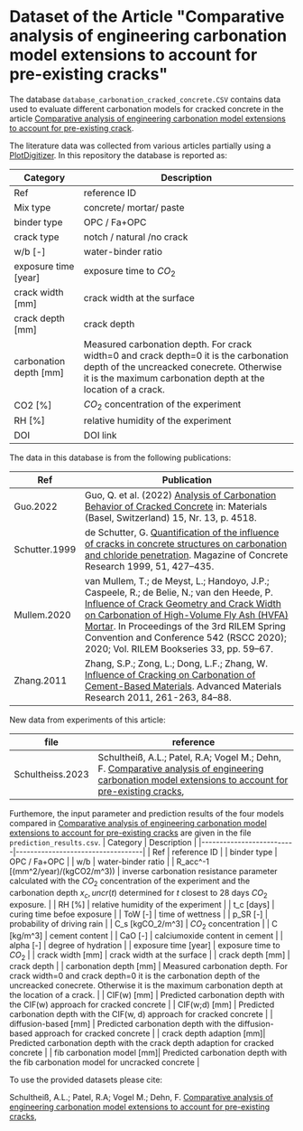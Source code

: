 # Dataset of the Article "Comparative analysis of engineering carbonation model extensions to account for pre-existing cracks"

The database `database_carbonation_cracked_concrete.CSV` contains data used to evaluate different carbonation models for cracked concrete in the article [Comparative analysis of engineering carbonation model extensions to account for pre-existing crack]().

The literature data was collected from various articles partially using a [PlotDigitizer](https://automeris.io/WebPlotDigitizer/).
In this repository the database is reported as:

| Category           | Description|
|----------------|--------------|
| Ref            |   reference ID |
| Mix type       | concrete/ mortar/ paste |
| binder type    | OPC / Fa+OPC |
| crack type     | notch / natural /no crack |
| w/b [-]        | water-binder ratio |
| exposure time [year] | exposure time to $CO_2$ |
| crack width [mm] | crack width at the surface |
| crack depth [mm] | crack depth |
| carbonation depth [mm] | Measured carbonation depth. For crack width=0 and crack depth=0 it is the carbonation depth of the uncreacked conecrete. Otherwise it is the maximum carbonation depth at the location of a crack. |
| CO2 [%]        | $CO_2$ concentration of the experiment |
| RH [%]         | relative humidity of the experiment |
| DOI            | DOI link |


The data in this database is from the following publications:

| Ref | Publication | 
|---|----|
| Guo.2022| Guo, Q. et al. (2022) [Analysis of Carbonation Behavior of Cracked Concrete](https://doi.org/10.3390/ma15134518) in: Materials (Basel, Switzerland) 15, Nr. 13, p. 4518. | 
|Schutter.1999|de Schutter, G. [Quantification of the influence of cracks in concrete structures on carbonation and chloride penetration](https://doi.org/10.1680/macr.1999.51.6.427). Magazine of Concrete Research 1999, 51, 427–435. |
|Mullem.2020|van Mullem, T.; de Meyst, L.; Handoyo, J.P.; Caspeele, R.; de Belie, N.; van den Heede, P. [Influence of Crack Geometry and Crack Width on Carbonation of High-Volume Fly Ash (HVFA) Mortar](https://doi.org/https://doi.org/10.1007/978-3-030-76551-4_6). In Proceedings of the 3rd RILEM Spring Convention and Conference 542 (RSCC 2020); 2020; Vol. RILEM Bookseries 33, pp. 59–67.|
|Zhang.2011|Zhang, S.P.; Zong, L.; Dong, L.F.; Zhang, W. [Influence of Cracking on Carbonation of Cement-Based Materials](https://doi.org/10.4028/www.scientific.net/AMR.261-263.84). Advanced Materials Research 2011, 261-263, 84–88.    |

New data from experiments of this article:

| file | reference | 
|---|----|
|Schultheiss.2023|Schultheiß, A.L.; Patel, R.A; Vogel M.; Dehn, F. [Comparative analysis of engineering carbonation model extensions to account for pre-existing cracks](), |



Furthemore, the input parameter and prediction results of the four models compared in [Comparative analysis of engineering carbonation model extensions to account for pre-existing cracks]() are given in the file `prediction_results.csv`.
| Category                 | Description                            |
|--------------------------|-----------------------------------|
| Ref                      |   reference ID |
| binder type              |   OPC / Fa+OPC                                |
| w/b                      |   water-binder ratio                                |
| R_acc^-1 [(mm^2/year)/(kgCO2/m^3)) |   inverse carbonation resistance parameter calculated with the $CO_2$ concentration of the experiment and the carbonation depth $x_c,uncr (t)$ determined for $t$ closest to 28 days $CO_2$ exposure.                       |
| RH [%]                   |   relative humidity of the experiment                                |
| t_c [days]               |   curing time befoe exposure                                |
| ToW [-]                  |   time of wettness                                |
| p_SR [-]                 |   probability of driving rain                                |
| C_s [kgCO_2/m^3]         |   $CO_2$ concentration                                |
| C [kg/m^3]               |   cement content                              |
| CaO [-]                  |   calciumoxide content in cement                                 |
| alpha [-]                |   degree of hydration                                |
| exposure time [year]     |   exposure time to $CO_2$                                |
| crack width [mm]         |   crack width at the surface                                |
| crack depth [mm]          |   crack depth                                |
| carbonation depth [mm]   |  Measured carbonation depth. For crack width=0 and crack depth=0 it is the carbonation depth of the uncreacked conecrete. Otherwise it is the maximum carbonation depth at the location of a crack.                                 |
| CIF(w) [mm]              |   Predicted carbonation depth with the CIF(w) approach for cracked concrete                                |
| CIF(w;d) [mm]            |   Predicted carbonation depth with the CIF(w, d) approach for cracked concrete                                  |
| diffusion-based [mm]     |   Predicted carbonation depth with the diffusion-based approach for cracked concrete                                  |
| crack depth adaption [mm]|   Predicted carbonation depth with the crack depth adaption  for cracked concrete                                  |
| fib carbonation model [mm]|  Predicted carbonation depth with the fib carbonation model for uncracked concrete                                 |





To use the provided datasets please cite:

Schultheiß, A.L.; Patel, R.A; Vogel M.; Dehn, F. [Comparative analysis of engineering carbonation model extensions to account for pre-existing cracks](),
